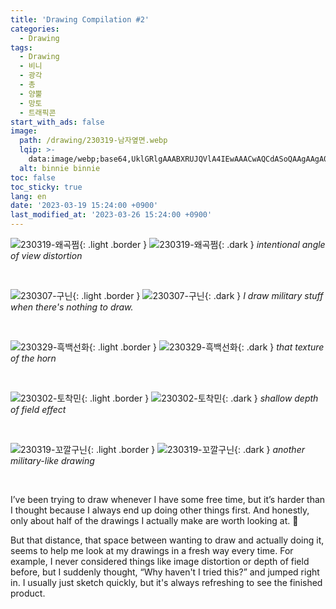 ```yaml
---
title: 'Drawing Compilation #2'
categories:
  - Drawing
tags:
  - Drawing
  - 비니
  - 광각
  - 총
  - 양뿔
  - 망토
  - 트래픽콘
start_with_ads: false
image:
  path: /drawing/230319-남자옆면.webp
  lqip: >-
    data:image/webp;base64,UklGRlgAAABXRUJQVlA4IEwAAACwAQCdASoQAAgAAgA0JQBOgBh2EShgAP79L/Zddr8IocHoi5zSrcrofTZs+tnZKRzvYrsVlw6ZY7BgVwil9C9Gboi+zO+NlKxGpgAA
  alt: binnie binnie
toc: false
toc_sticky: true
lang: en
date: '2023-03-19 15:24:00 +0900'
last_modified_at: '2023-03-26 15:24:00 +0900'
---
```


![230319-왜곡쩜](/drawing/230319-왜곡쩜.webp){: .light .border }
![230319-왜곡쩜](/drawing/230319-왜곡쩜.webp){: .dark }
_intentional angle of view distortion_

<br>

![230307-구닌](/drawing/230307-구닌.webp){: .light .border }
![230307-구닌](/drawing/230307-구닌.webp){: .dark }
_I draw military stuff when there's nothing to draw._

<br>

![230329-흑백선화](/drawing/230329_흑백선화.webp){: .light .border }
![230329-흑백선화](/drawing/230329_흑백선화.webp){: .dark }
_that texture of the horn_

<br>

![230302-토착민](/drawing/230302-토착민.webp){: .light .border }
![230302-토착민](/drawing/230302-토착민.webp){: .dark }
_shallow depth of field effect_

<br>

![230319-꼬깔구닌](/drawing/230319-꼬깔구닌.webp){: .light .border }
![230319-꼬깔구닌](/drawing/230319-꼬깔구닌.webp){: .dark }
_another military-like drawing_

<br>

I’ve been trying to draw whenever I have some free time, but it’s harder than I thought because I always end up doing other things first. And honestly, only about half of the drawings I actually make are worth looking at. 🥲

But that distance, that space between wanting to draw and actually doing it, seems to help me look at my drawings in a fresh way every time. For example, I never considered things like image distortion or depth of field before, but I suddenly thought, “Why haven't I tried this?” and jumped right in. I usually just sketch quickly, but it's always refreshing to see the finished product.
